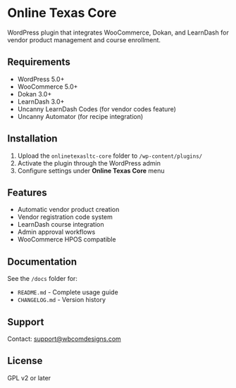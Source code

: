 # Online Texas Core

WordPress plugin that integrates WooCommerce, Dokan, and LearnDash for vendor product management and course enrollment.

## Requirements

- WordPress 5.0+
- WooCommerce 5.0+
- Dokan 3.0+
- LearnDash 3.0+
- Uncanny LearnDash Codes (for vendor codes feature)
- Uncanny Automator (for recipe integration)

## Installation

1. Upload the `onlinetexasltc-core` folder to `/wp-content/plugins/`
2. Activate the plugin through the WordPress admin
3. Configure settings under **Online Texas Core** menu

## Features

- Automatic vendor product creation
- Vendor registration code system
- LearnDash course integration
- Admin approval workflows
- WooCommerce HPOS compatible

## Documentation

See the `/docs` folder for:
- `README.md` - Complete usage guide
- `CHANGELOG.md` - Version history

## Support

Contact: support@wbcomdesigns.com

## License

GPL v2 or later